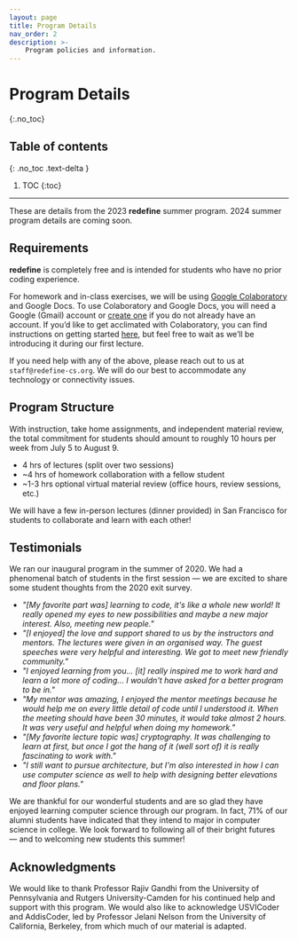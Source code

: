```yaml
---
layout: page
title: Program Details
nav_order: 2
description: >-
    Program policies and information.
---
```


# Program Details
{:.no_toc}

## Table of contents
{: .no_toc .text-delta }

1. TOC
{:toc}

---

These are details from the 2023 **redefine** summer program. 2024 summer program details are coming soon.

## Requirements
**redefine** is completely free and is intended for students who have no prior coding experience.

For homework and in-class exercises, we will be using [Google Colaboratory](https://colab.research.google.com) and Google Docs. To use Colaboratory and Google Docs, you will need a Google (Gmail) account or [create one](https://support.google.com/accounts/answer/27441?hl=en) if you do not already have an account. If you’d like to get acclimated with Colaboratory, you can find instructions on getting started [here](https://colab.research.google.com/notebooks/intro.ipynb), but feel free to wait as we’ll be introducing it during our first lecture.

If you need help with any of the above, please reach out to us at `staff@redefine-cs.org`. We will do our best to accommodate any technology or connectivity issues.

## Program Structure

With instruction, take home assignments, and independent material review, the total commitment for students should amount to roughly 10 hours per week from July 5 to August 9.

- 4 hrs of lectures (split over two sessions)
- ~4 hrs of homework collaboration with a fellow student
- ~1-3 hrs optional virtual material review (office hours, review sessions, etc.)

We will have a few in-person lectures (dinner provided) in San Francisco for students to collaborate and learn with each other!

## Testimonials

We ran our inaugural program in the summer of 2020. We had a phenomenal batch of students in the first session — we are excited to share some student thoughts from the 2020 exit survey.

- *"[My favorite part was] learning to code, it's like a whole new world! It really opened my eyes to new possibilities and maybe a new major interest. Also, meeting new people."*
- *"[I enjoyed] the love and support shared to us by the instructors and mentors. The lectures were given in an organised way. The guest speeches were very helpful and interesting. We got to meet new friendly community."*
- *"I enjoyed learning from you... [it] really inspired me to work hard and learn a lot more of coding... I wouldn't have asked for a better program to be in."*
- *"My mentor was amazing, I enjoyed the mentor meetings because he would help me on every little detail of code until I understood it. When the meeting should have been 30 minutes, it would take almost 2 hours. It was very useful and helpful when doing my homework."*
- *"[My favorite lecture topic was] cryptography. It was challenging to learn at first, but once I got the hang of it (well sort of) it is really fascinating to work with."*
- *"I still want to pursue architecture, but I'm also interested in how I can use computer science as well to help with designing better elevations and floor plans."*

We are thankful for our wonderful students and are so glad they have enjoyed learning computer science through our program. In fact, 71% of our alumni students have indicated that they intend to major in computer science in college. We look forward to following all of their bright futures — and to welcoming new students this summer!  


## Acknowledgments

We would like to thank Professor Rajiv Gandhi from the University of Pennsylvania and Rutgers University-Camden for his continued help and support with this program. We would also like to acknowledge USVICoder and AddisCoder, led by Professor Jelani Nelson from the University of California, Berkeley, from which much of our material is adapted.
